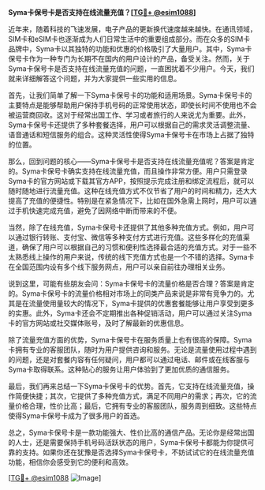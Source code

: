 **Syma卡保号卡是否支持在线流量充值？[[TG💪+ @esim1088](https://t.me/s/esim1088)]**

近年来，随着科技的飞速发展，电子产品的更新换代速度越来越快。在通讯领域，SIM卡和eSIM卡也逐渐成为人们日常生活中的重要组成部分。而在众多的SIM卡品牌中，Syma卡以其独特的功能和优惠的价格吸引了大量用户。其中，Syma卡保号卡作为一种专门为长期不在国内的用户设计的产品，备受关注。然而，关于Syma卡保号卡是否支持在线流量充值的问题，一直困扰着不少用户。今天，我们就来详细解答这个问题，并为大家提供一些实用的信息。

首先，让我们简单了解一下Syma卡保号卡的功能和适用场景。Syma卡保号卡的主要特点是能够帮助用户保持手机号码的正常使用状态，即使长时间不使用也不会被运营商回收。这对于经常出国工作、学习或者旅行的人来说尤为重要。此外，Syma卡保号卡还提供了多种套餐选择，用户可以根据自己的需求灵活调整流量、语音通话和短信服务的组合。这种灵活性使得Syma卡保号卡在市场上占据了独特的位置。

那么，回到问题的核心——Syma卡保号卡是否支持在线流量充值呢？答案是肯定的。Syma卡保号卡确实支持在线流量充值，而且操作非常方便。用户只需登录Syma卡的官方网站或下载其官方APP，按照提示完成注册和绑定流程后，就可以随时随地进行流量充值。这种在线充值方式不仅节省了用户的时间和精力，还大大提高了充值的便捷性。特别是在紧急情况下，比如在国外急需上网时，用户可以通过手机快速完成充值，避免了因网络中断而带来的不便。

当然，除了在线充值，Syma卡保号卡还提供了其他多种充值方式。例如，用户可以通过银行转账、支付宝、微信等多种支付方式进行充值。这些多样化的充值渠道，确保了用户可以根据自己的习惯和便利性选择最合适的充值方式。对于一些不太熟悉线上操作的用户来说，传统的线下充值方式也是一个不错的选择。Syma卡在全国范围内设有多个线下服务网点，用户可以亲自前往办理相关业务。

说到这里，可能有些朋友会问：Syma卡保号卡的流量价格是否合理？答案是肯定的。Syma卡保号卡的流量价格相对市场上的同类产品来说是非常有竞争力的。尤其是在流量使用量较大的情况下，Syma卡提供的优惠套餐能够让用户享受到更多的实惠。此外，Syma卡还会不定期推出各种促销活动，用户可以通过关注Syma卡的官方网站或社交媒体账号，及时了解最新的优惠信息。

除了流量充值方面的优势，Syma卡保号卡在服务质量上也有很高的保障。Syma卡拥有专业的客服团队，随时为用户提供咨询和服务。无论是流量使用过程中遇到的问题，还是对套餐内容有任何疑问，用户都可以通过电话、邮件或在线客服与Syma卡取得联系。这种贴心的服务让用户体验到了更加优质的通信服务。

最后，我们再来总结一下Syma卡保号卡的优势。首先，它支持在线流量充值，操作简便快捷；其次，它提供了多种充值方式，满足不同用户的需求；再次，它的流量价格合理，性价比高；最后，它拥有专业的客服团队，服务周到细致。这些特点使得Syma卡保号卡成为了很多用户的首选。

总之，Syma卡保号卡是一款功能强大、性价比高的通信产品。无论你是经常出国的人士，还是需要保持手机号码活跃状态的用户，Syma卡保号卡都能为你提供可靠的支持。如果你还在犹豫是否选择Syma卡保号卡，不妨试试它的在线流量充值功能，相信你会感受到它的便利和高效。

[[TG💪+ @esim1088](https://t.me/s/esim1088) ![Image](https://i.postimg.cc/4NQfJmqS/Snipaste-2025-05-13-00-14-12.png)]